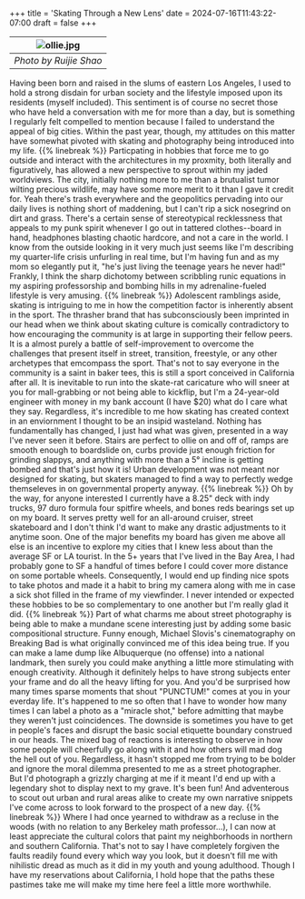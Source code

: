 +++
title = 'Skating Through a New Lens'
date = 2024-07-16T11:43:22-07:00
draft = false
+++

| ![ollie.jpg](https://i.imgur.com/dnkBNIn.jpeg) | 
|:--:| 
| *Photo by Ruijie Shao* |

Having been born and raised in the slums of eastern Los Angeles, I used to hold a strong disdain for urban society and the lifestyle imposed upon its residents (myself included). This sentiment is of course no secret those who have held a conversation with me for more than a day, but is something I regularly felt compelled to mention because I failed to understand the appeal of big cities. Within the past year, though, my attitudes on this matter have somewhat pivoted with skating and photography being introduced into my life.
{{% linebreak %}}
Particpating in hobbies that force me to go outside and interact with the architectures in my proxmity, both literally and figuratively, has allowed a new perspective to sprout within my jaded worldviews. The city, initially nothing more to me than a brutualist tumor wilting precious wildlife, may have some more merit to it than I gave it credit for. Yeah there's trash everywhere and the geopolitics pervading into our daily lives is nothing short of maddening, but I can't rip a sick nosegrind on dirt and grass. There's a certain sense of stereotypical recklessness that appeals to my punk spirit whenever I go out in tattered clothes--board in hand, headphones blasting chaotic hardcore, and not a care in the world. I know from the outside looking in it very much just seems like I'm describing my quarter-life crisis unfurling in real time, but I'm having fun and as my mom so elegantly put it, "he's just living the teenage years he never had!" Frankly, I think the sharp dichotomy between scribbling runic equations in my aspiring professorship and bombing hills in my adrenaline-fueled lifestyle is very amusing. 
{{% linebreak %}}
Adolescent ramblings aside, skating is intriguing to me in how the competition factor is inherently absent in the sport. The thrasher brand that has subconsciously been imprinted in our head when we think about skating culture is comically contradictory to how encouraging the community is at large in supporting their fellow peers. It is a almost purely a battle of self-improvement to overcome the challenges that present itself in street, transition, freestyle, or any other archetypes that emcompass the sport. That's not to say everyone in the community is a saint in baker tees, this is still a sport conceived in California after all. It is inevitable to run into the skate-rat caricature who will sneer at you for mall-grabbing or not being able to kickflip, but I'm a 24-year-old engineer with money in my bank account (I have $20) what do I care what they say. Regardless, it's incredible to me how skating has created context in an enviornment I thought to be an insipid wasteland. Nothing has fundamentally has changed, I just had what was given, presented in a way I've never seen it before. Stairs are perfect to ollie on and off of, ramps are smooth enough to boardslide on, curbs provide just enough friction for grinding slappys, and anything with more than a 5° incline is getting bombed and that's just how it is! Urban development was not meant nor designed for skating, but skaters managed to find a way to perfectly wedge themseleves in on governmental property anyway.
{{% linebreak %}}
Oh by the way, for anyone interested I currently have a 8.25" deck with indy trucks, 97 duro formula four spitfire wheels, and bones reds bearings set up on my board. It serves pretty well for an all-around cruiser, street skateboard and I don't think I'd want to make any drastic adjustments to it anytime soon. One of the major benefits my board has given me above all else is an incentive to explore my cities that I knew less about than the average SF or LA tourist. In the 5+ years that I've lived in the Bay Area, I had probably gone to SF a handful of times before I could cover more distance on some portable wheels. Consequently, I would end up finding nice spots to take photos and made it a habit to bring my camera along with me in case a sick shot filled in the frame of my viewfinder. I never intended or expected these hobbies to be so complementary to one another but I'm really glad it did. 
{{% linebreak %}}
Part of what charms me about street photography is being able to make a mundane scene interesting just by adding some basic compositional structure. Funny enough, Michael Slovis's cinematography on Breaking Bad is what originally convinced me of this idea being true. If you can make a lame dump like Albuquerque (no offense) into a national landmark, then surely you could make anything a little more stimulating with enough creativity. Although it definitely helps to have strong subjects enter your frame and do all the heavy lifting for you. And you'd be surprised how many times sparse moments that shout "PUNCTUM!" comes at you in your everday life. It's happened to me so often that I have to wonder how many times I can label a photo as a "miracle shot," before admitting that maybe they weren't just coincidences. The downside is sometimes you have to get in people's faces and disrupt the basic social etiquette boundary construed in our heads. The mixed bag of reactions is interesting to observe in how some people will cheerfully go along with it and how others will mad dog the hell out of you. Regardless, it hasn't stopped me from trying to be bolder and ignore the moral dilemma presented to me as a street photographer. But I'd photograph a grizzly charging at me if it meant I'd end up with a legendary shot to display next to my grave. It's been fun! And adventerous to scout out urban and rural areas alike to create my own narrative snippets I've come across to look forward to the prospect of a new day.
{{% linebreak %}}
Where I had once yearned to withdraw as a recluse in the woods (with no relation to any Berkeley math professor...), I can now at least appreciate the cultural colors that paint my neighborhoods in northern and southern California. That's not to say I have completely forgiven the faults readily found every which way you look, but it doesn't fill me with nihilistic dread as much as it did in my youth and young adulthood. Though I have my reservations about California, I hold hope that the paths these pastimes take me will make my time here feel a little more worthwhile.
